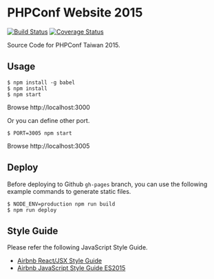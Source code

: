 # PHPConf Website 2015

[![Build Status](https://travis-ci.org/PHPConf-TW/website-2015.svg)](https://travis-ci.org/PHPConf-TW/website-2015) [![Coverage Status](https://coveralls.io/repos/PHPConf-TW/website-2015/badge.svg?branch=master&service=github)](https://coveralls.io/github/PHPConf-TW/website-2015?branch=master)

Source Code for PHPConf Taiwan 2015.

## Usage

```
$ npm install -g babel
$ npm install
$ npm start
```

Browse http://localhost:3000

Or you can define other port.

```
$ PORT=3005 npm start
```

Browse http://localhost:3005

## Deploy

Before deploying to Github `gh-pages` branch, you can use the following example commands to generate static files.

```
$ NODE_ENV=production npm run build
$ npm run deploy
```

## Style Guide

Please refer the following JavaScript Style Guide.

* [Airbnb React/JSX Style Guide](https://github.com/airbnb/javascript/tree/master/react)
* [Airbnb JavaScript Style Guide ES2015](https://github.com/airbnb/javascript)

